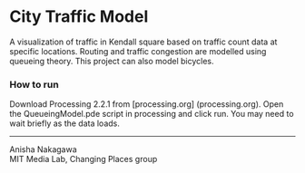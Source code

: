 # City Traffic Model
A visualization of traffic in Kendall square based on traffic count data at specific locations. Routing and traffic congestion are modelled using queueing theory. This project can also model bicycles.

### How to run
Download Processing 2.2.1 from [processing.org] (processing.org). Open the QueueingModel.pde script in processing and click run. You may need to wait briefly as the data loads.

---
Anisha Nakagawa  
MIT Media Lab, Changing Places group